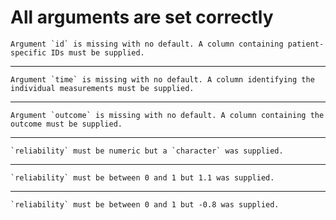 # All arguments are set correctly

    Argument `id` is missing with no default. A column containing patient-specific IDs must be supplied.

---

    Argument `time` is missing with no default. A column identifying the individual measurements must be supplied.

---

    Argument `outcome` is missing with no default. A column containing the outcome must be supplied.

---

    `reliability` must be numeric but a `character` was supplied.

---

    `reliability` must be between 0 and 1 but 1.1 was supplied.

---

    `reliability` must be between 0 and 1 but -0.8 was supplied.

